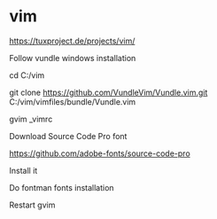 # vim
https://tuxproject.de/projects/vim/

Follow vundle windows installation

cd C:/vim

git clone https://github.com/VundleVim/Vundle.vim.git C:/vim/vimfiles/bundle/Vundle.vim

gvim _vimrc

Download Source Code Pro font 

https://github.com/adobe-fonts/source-code-pro

Install it

Do fontman  fonts installation

Restart gvim
